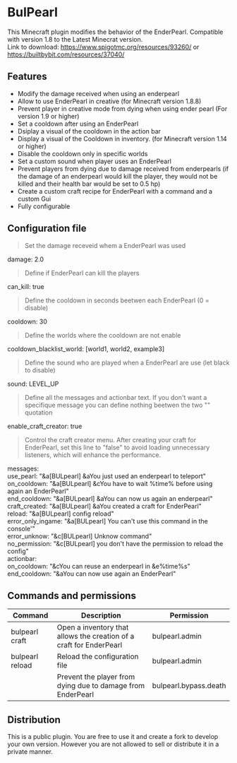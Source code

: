 # BulPearl

This Minecraft plugin modifies the behavior of the EnderPearl. Compatible with version 1.8 to the Latest Minecrat version.   
Link to download: https://www.spigotmc.org/resources/93260/ or https://builtbybit.com/resources/37040/

## Features

- Modify the damage received when using an enderpearl
- Allow to use EnderPearl in creative (for Minecraft version 1.8.8)
- Prevent player in creative mode from dying when using ender pearl (For version 1.9 or higher)
- Set a cooldown after using an EnderPearl
- Dsiplay a visual of the cooldown in the action bar
- Display a visual of the Cooldown in inventory. (for Minecraft version 1.14 or higher)
- Disable the cooldown only in specific  worlds
- Set a custom sound when player uses an EnderPearl
- Prevent players from dying due to damage received from enderpearls (if the damage of an enderpearl would kill the player, they would not be killed and their health bar would be set to 0.5 hp)
- Create a custom craft recipe for EnderPearl with a command and a custom Gui
- Fully configurable

## Configuration file

> Set the damage receveid whem a EnderPearl was used

damage: 2.0

> Define if EnderPearl can kill the players

can_kill: true

> Define the cooldown in seconds beetwen each EnderPearl (0 = disable)

cooldown: 30

>Define the worlds where the cooldown are not enable 

cooldown_blacklist_world: [world1, world2, example3]

> Define the sound who are played when a EnderPearl are use (let black to disable)

sound: LEVEL_UP

> Define all the messages and actionbar text. If you don't want a specifique message you can define nothing beetwen the two "" quotation

enable_craft_creator: true

> Control the craft creator menu. After creating your craft for EnderPearl, set this line to "false" to avoid loading unnecessary listeners,
> which will enhance the performance.

messages:   
  use_pearl: "&a[BULpearl] &aYou just used an enderpearl to teleport"  
  on_cooldown: "&a[BULpearl] &cYou have to wait %time% before using again an EnderPearl"   
  end_cooldown: "&a[BULpearl] &aYou can now us again an enderpearl"   
  craft_created: "&a[BULpearl] &aYou created a craft for EnderPearl"   
  reload: "&a[BULpearl] config reload"   
  error_only_ingame: "&a[BULpearl] You can't use this command in the console'"   
  error_unknow: "&c[BULpearl] Unknow command"   
  no_permission: "&c[BULpearl] you don't have the permission to reload the config"   
actionbar:   
  on_cooldown: "&cYou can reuse an enderpearl in &e%time%s"   
  end_cooldown: "&aYou can now use again an EnderPearl"   

## Commands and permissions

| Command        | Description                                                         | Permission |
|----------------|---------------------------------------------------------------------| ------|
| bulpearl craft | Open a inventory that allows the creation of a craft for EnderPearl | bulpearl.admin
| bulpearl reload | Reload the configuration file                                       | bulpearl.admin
|            | Prevent the player from dying due to damage from EnderPearl         | bulpearl.bypass.death

## Distribution

This is a public plugin. You are free to use it and create a fork to develop your own version. However you are not allowed to sell or distribute it in a private manner.